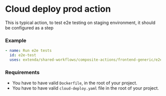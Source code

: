 # Cloud deploy prod action

This is typical action, to test e2e testing on staging environment, it should be configured as a step

### Example

```yaml
- name: Run e2e tests
  id: e2e-test
  uses: extenda/shared-workflows/composite-actions/frontend-generic/e2e-test@master
```

### Requirements

- You have to have valid `Dockerfile`, in the root of your project.
- You have to have valid `cloud-deploy.yaml` file in the root of your project.
